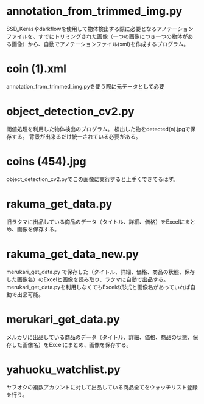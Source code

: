 # annotation_from_trimmed_img.py
SSD_Kerasやdarkflowを使用して物体検出する際に必要となるアノテーションファイルを、すでにトリミングされた画像（一つの画像につき一つの物体がある画像）から、自動でアノテーションファイル(xml)を作成するプログラム。

# coin (1).xml
annotation_from_trimmed_img.pyを使う際に元データとして必要

# object_detection_cv2.py
閾値処理を利用した物体検出のプログラム。
検出した物をdetected(n).jpgで保存する。
背景が出来るだけ統一されている必要がある。

# coins (454).jpg
object_detection_cv2.pyでこの画像に実行すると上手くできてるはず。

# rakuma_get_data.py
旧ラクマに出品している商品のデータ（タイトル、詳細、価格）をExcelにまとめ、画像を保存する。

# rakuma_get_data_new.py
merukari_get_data.py で保存した（タイトル、詳細、価格、商品の状態、保存した画像名）のExcelと画像を読み取り、ラクマに自動で出品する。
merukari_get_data.pyを利用しなくてもExcelの形式と画像名があっていれば自動で出品可能。

# merukari_get_data.py
メルカリに出品している商品のデータ（タイトル、詳細、価格、商品の状態、保存した画像名）をExcelにまとめ、画像を保存する。

# yahuoku_watchlist.py
ヤフオクの複数アカウントに対して出品している商品全てをウォッチリスト登録を行う。

